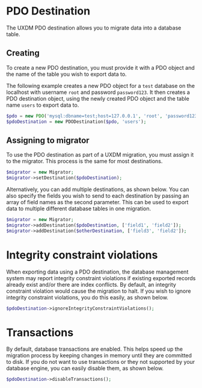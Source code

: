 # PDO Destination

The UXDM PDO destination allows you to migrate data into a database table.

## Creating

To create a new PDO destination, you must provide it with a PDO object and the name of the table
you wish to export data to. 

The following example creates a new PDO object for a `test` database on the localhost with username `root` and password `password123`. It then creates a PDO destination object, using the newly created PDO object and the table name `users` to export data to.

```php
$pdo = new PDO('mysql:dbname=test;host=127.0.0.1', 'root', 'password123');
$pdoDestination = new PDODestination($pdo, 'users');
```

## Assigning to migrator

To use the PDO destination as part of a UXDM migration, you must assign it to the migrator. This process is the same for most destinations.

```php
$migrator = new Migrator;
$migrator->setDestination($pdoDestination);
```

Alternatively, you can add multiple destinations, as shown below. You can also specify the fields you wish to send to each destination by 
passing an array of field names as the second parameter. This can be used to export data to multiple different database tables in one migration.

```php
$migrator = new Migrator;
$migrator->addDestination($pdoDestination, ['field1', 'field2']);
$migrator->addDestination($otherDestination, ['field3', 'field2']);
```

# Integrity constraint violations

When exporting data using a PDO destination, the database management system may report integrity constraint violations if existing exported
records already exist and/or there are index conflicts. By default, an integrity constraint violation would cause the migration to halt. 
If you wish to ignore integrity constraint violations, you do this easily, as shown below.

```php
$pdoDestination->ignoreIntegrityConstraintViolations();
```

# Transactions

By default, database transactions are enabled. This helps speed up the migration process by keeping changes in memory until they are committed to disk. If you do not want to use transactions or they not supported by your database engine, you can easily disable them, as shown below.

```php
$pdoDestination->disableTransactions();
```
